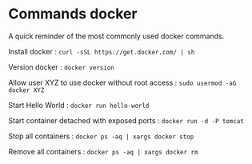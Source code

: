 # Commands docker
A quick reminder of the most commonly used docker commands.

Install docker : `curl -sSL https://get.docker.com/ | sh`

Version docker : `docker version` 

Allow user XYZ to use docker without root access : `sudo usermod -aG docker XYZ`

Start Hello World : `docker run hello-world`

Start container detached with exposed ports : `docker run -d -P tomcat`

Stop all containers : `docker ps -aq | xargs docker stop`

Remove all containers : `docker ps -aq | xargs docker rm`
